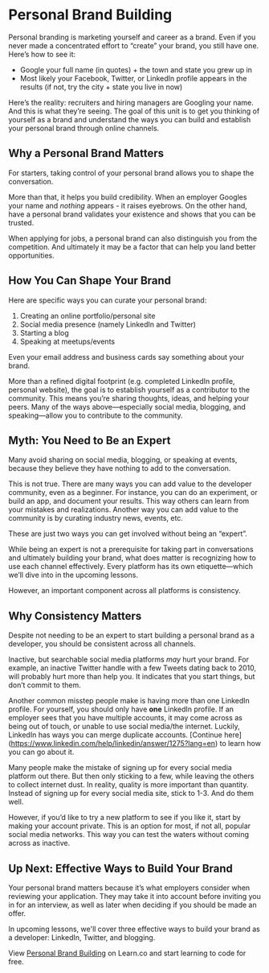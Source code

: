 # Personal Brand Building

Personal branding is marketing yourself and career as a brand. Even if you never made a concentrated effort to “create” your brand, you still have one. Here’s how to see it:

- Google your full name (in quotes) + the town and state you grew up in 
- Most likely your Facebook, Twitter, or LinkedIn profile appears in the results (if not, try the city + state you live in now)


Here’s the reality: recruiters and hiring managers are Googling your name. And this is what they’re seeing. The goal of this unit is to get you thinking of yourself as a brand and understand the ways you can build and establish your personal brand through online channels.

## Why a Personal Brand Matters

For starters, taking control of your personal brand allows you to shape the conversation.

More than that, it helps you build credibility. When an employer Googles your name and *nothing* appears - it raises eyebrows. On the other hand, have a personal brand validates your existence and shows that you can be trusted. 

When applying for jobs, a personal brand can also distinguish you from the competition. And ultimately it may be a factor that can help you land better opportunities.  

## How You Can Shape Your Brand

Here are specific ways you can curate your personal brand:

1. Creating an online portfolio/personal site
2. Social media presence (namely LinkedIn and Twitter)
3. Starting a blog
4. Speaking at meetups/events

Even your email address and business cards say something about your brand.

More than a refined digital footprint (e.g. completed LinkedIn profile, personal website), the goal is to establish yourself as a contributor to the community. This means you’re sharing thoughts, ideas, and helping your peers. Many of the ways above—especially social media, blogging, and speaking—allow you to contribute to the community. 

## Myth: You Need to Be an Expert

Many avoid sharing on social media, blogging, or speaking at events, because they believe they have nothing to add to the conversation.

This is not true. There are many ways you can add value to the developer community, even as a beginner. For instance, you can do an experiment, or build an app, and document your results. This way others can learn from your mistakes and realizations. Another way you can add value to the community is by curating industry news, events, etc. 

These are just two ways you can get involved without being an “expert”. 

While being an expert is not a prerequisite for taking part in conversations and ultimately building your brand, what does matter is recognizing how to use each channel effectively. Every platform has its own etiquette—which we’ll dive into in the upcoming lessons.  

However, an important component across all platforms is consistency.

## Why Consistency Matters

Despite not needing to be an expert to start building a personal brand as a developer, you should be consistent across all channels.

Inactive, but searchable social media platforms *may* hurt your brand. For example, an inactive Twitter handle with a few Tweets dating back to 2010, will probably hurt more than help you. It indicates that you start things, but don’t commit to them. 

Another common misstep people make is having more than one LinkedIn profile. For yourself, you should only have **one** LinkedIn profile. If an employer sees that you have multiple accounts, it may come across as being out of touch, or unable to use social media/the internet. Luckily, LinkedIn has ways you can merge duplicate accounts. [Continue here] (https://www.linkedin.com/help/linkedin/answer/1275?lang=en) to learn how you can go about it. 

Many people make the mistake of signing up for every social media platform out there. But then only sticking to a few, while leaving the others to collect internet dust. In reality, quality is more important than quantity. Instead of signing up for every social media site, stick to 1-3. And do them well.

However, if you’d like to try a new platform to see if you like it, start by making your account private. This is an option for most, if not all, popular social media networks. This way you can test the waters without coming across as inactive. 

## Up Next: Effective Ways to Build Your Brand 

Your personal brand matters because it’s what employers consider when reviewing your application. They may take it into account before inviting you in for an interview, as well as later when deciding if you should be made an offer.

In upcoming lessons, we'll cover three effective ways to build your brand as a developer: LinkedIn, Twitter, and blogging.

<p class='util--hide'>View <a href='https://learn.co/lessons/careers-personal-brand-building'>Personal Brand Building</a> on Learn.co and start learning to code for free.</p>
